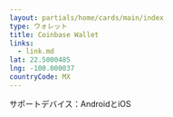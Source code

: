 ```yaml
---
layout: partials/home/cards/main/index
type: ウォレット
title: Coinbase Wallet
links:
  - link.md
lat: 22.5000485
lng: -100.000037
countryCode: MX
---
```


サポートデバイス：AndroidとiOS
